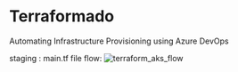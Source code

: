 
# Terraformado
Automating Infrastructure Provisioning using Azure DevOps

staging : main.tf file flow:
![terraform_aks_flow](https://github.com/user-attachments/assets/a3a32ec9-14c8-4721-a57a-188815749e20)
